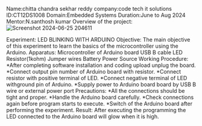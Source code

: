 Name:chitta chandra sekhar reddy
company:code tech it solutions
ID:CT12DS1008
Domain:Embedded Systems
Duration:June to Aug 2024 
Mentor:N.santhosh kumar 
Overview of the project:
                        ![Screenshot 2024-06-25 204611](https://github.com/chittachandra/task1/assets/172744516/19bf5a8e-4b24-4d5b-808e-d2673967434a)

 Experiment: LED BLINKING WITH ARDUINO
 Objective: The main objective of this experiment to learn the basics of the microcontroller using the Arduino.
 Apparatus: Microcontroller of Arduino board USB B cable LED Resistor(1kohm) Jumper wires Battery Power Source
 Working Procedure: *After completing software installation and coding upload unplug the board.
                    *Connect output pin number of Arduino board with resistor. *Connect resistor with positive terminal of LED. 
                    *Connect negative terminal of LED withground pin of Arduino.
                    *Supply power to Arduino board board by USB B wire or external power port
  Precautions: *All the connections should be tight and proper.
               *Handle the Arduino board carefully. 
               *Check connections again before program starts to execute. 
               *Switch of the Arduino board after performing the experiment.
 Result: After executing the programming the LED connected to the Arduino board will glow when it is high.
 
